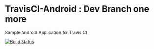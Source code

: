 TravisCI-Android : Dev Branch one more
================

Sample Android Application for Travis CI

[![Build Status](https://travis-ci.org/kasajei/TravisCI-Android.png)](http://travis-ci.org/kasajei/TravisCI-Android)
